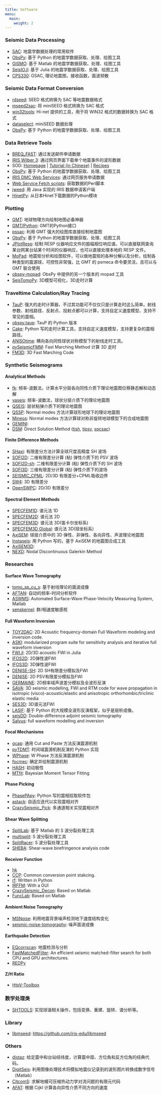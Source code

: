 ```yaml
---
title: Software
menu: 
  main:
    weight: 2
---
```


### Seismic Data Processing

- [SAC][]: 地震学数据处理的常用软件
- [ObsPy][]: 基于 Python 的地震学数据获取、处理、绘图工具
- [GISMO][]: 基于 Matlab 的地震学数据获取、处理、绘图工具
- [SeisIO.jl][]: 基于 Julia 的地震学数据获取、处理、绘图工具
- [CPS330][]: GSAC, 理论地震图，接收函数，面波频散

[SAC]: http://www.iris.edu/ds/nodes/dmc/forms/sac/
[CPS330]: http://www.eas.slu.edu/eqc/eqccps.html
[ObsPy]: https://github.com/obspy/obspy/wiki
[SeisIO.jl]: https://github.com/jpjones76/SeisIO.jl
[GISMO]: http://geoscience-community-codes.github.io/GISMO/

### Seismic Data Format Conversion

- [rdseed][]: SEED 格式转换为 SAC 等地震数据格式
- [mseed2sac][]: 将 miniSEED 格式转换为 SAC 格式
- [win32tools][]: Hi-net 提供的工具，用于将 WIN32 格式的数据转换为 SAC 格式
- [dataselect][]:  miniSEED 数据处理
- [ObsPy][]: 基于 Python 的地震学数据获取、处理、绘图工具

[rdseed]: http://www.iris.edu/ds/nodes/dmc/forms/rdseed/
[win32tools]: http://www.hinet.bosai.go.jp/REGS/manual/dlDialogue.php?r=win32tools
[mseed2sac]: https://github.com/iris-edu/mseed2sac
[dataselect]: https://github.com/iris-edu/dataselect

### Data Retrieve Tools

- [BREQ_FAST][]: 通过发送邮件申请数据
- [IRIS Wilber 3][]: 通过网页界面下载单个地震事件的波形数据
- SOD: [Homepage](http://www.seis.sc.edu/sod) | [Tutorial (in Chinese)](https://blog.seisman.info/sod-notes/) | [Recipes](https://github.com/seisman/SODrecipes)
- [ObsPy][]: 基于 Python 的地震学数据获取、处理、绘图工具
- [IRIS DMC Web Services][]: 通过网页服务申请数据
- [Web Service Fetch scripts][]: 获取数据的Perl脚本
- [jweed][]: 用 Java 实现的 IRIS 数据申请客户端
- [HinetPy][]: 从日本Hinet下载数据的Python模块

[jweed]: http://ds.iris.edu/ds/nodes/dmc/software/downloads/jweed/
[IRIS Wilber 3]: http://www.iris.edu/wilber3/find_event
[BREQ_FAST]: http://ds.iris.edu/ds/nodes/dmc/manuals/breq_fast/
[IRIS DMC Web Services]: http://service.iris.edu/
[Web Service Fetch scripts]: https://seiscode.iris.washington.edu/projects/ws-fetch-scripts
[HinetPy]: https://seisman.github.io/HinetPy/

### Plotting

- [GMT][]: 地球物理方向绘制地图必备神器
- [GMT/Python][]: GMT的Python接口
- [pssac][]: 利用 GMT 强大的绘图库直接绘制地震图
- [ObsPy][]: 基于 Python 的地震学数据获取、处理、绘图工具
- [JPlotResp][]: 绘制 RESP 仪器响应文件的振幅相位响应谱。可以直接联网查询某台网某台站某个时间的仪器响应，也可以直接处理本地的 RESP 文件。
- [MoPad][]: 地震矩分析和绘图软件，可以做地震矩的各种分解以及分析，绘制各种类型的震源球，可控性非常强，比 GMT 的 psmeca 命令要灵活，且可以与 GMT 联合使用
- [obspy-mopad][]: ObsPy 中提供的另一个版本的 mopad 工具
- [SeisTomoPy][]: 3D模型可视化，3D走时计算

[GMT]: http://gmt.soest.hawaii.edu/
[GMT/Python]: http://www.gmtpython.xyz/
[pssac]: http://www.eas.slu.edu/People/LZhu/home.html
[JPlotResp]: http://www.isti2.com/JPlotResp/
[MoPad]: http://www.larskrieger.de/mopad/
[obspy-mopad]: https://docs.obspy.org/packages/autogen/obspy.imaging.scripts.mopad.html
[SeisTomoPy]: https://github.com/stephaniedurand/SeisTomoPy

### Traveltime Calculation/Ray Tracing

- [TauP][]: 强大的走时计算器，不过其功能可不仅仅只是计算走时这么简单。射线参数、射线路径、反射点、投射点都可以计算，支持自定义速度模型、支持不常见的震相。
- [obspy.taup][]: TauP 的 Python 版本
- [Cake][]: Python 写的走时计算工具，支持自定义速度模型，支持更复杂的震相路径。
- [ANISOtime][]: 横向各向同性球状对称模型下的射线走时工具。
- [pySeismicFMM][]: Fast Marching Method 计算 3D 走时
- [FM3D][]: 3D Fast Marching Code

[TauP]: http://www.seis.sc.edu/taup/
[Cake]: http://pyrocko.org/
[ANISOtime]: http://www-solid.eps.s.u-tokyo.ac.jp/~dsm/anisotime.html
[pySeismicFMM]: https://github.com/gozwei/pySeismicFMM
[FM3D]: http://rses.anu.edu.au/seismology/soft/fmmcode/
[obspy.taup]: http://docs.obspy.org/packages/obspy.taup.html

### Synthetic Seismograms

#### Analytical Methods

- [fk][]: 频率-波数法，计算水平分层各向同性介质下理论地震图位移静态解和动态解
- [yaseis][]: 频率-波数法，球状分层介质下的理论地震图
- [QSEIS][]: 层状粘弹介质下的理论地震图
- [QSSP][]: Normal modes 方法计算球形地球下的理论地震图
- [Mineos][]: Normal modes 方法计算球对称非旋转地球模型下的合成地震图
- [GEMINI][]:
- [DSM][]: Direct Solution Method ([tish][], [tipsv][], [spcsac][])

#### Finite Difference Methods

- [SHaxi][]: 有限差分方法计算全球尺度高精度 SH 波场
- [SOFI2D][]: 二维有限差分计算 (粘) 弹性介质下的 PSV 波场
- [SOFI2D-sh][]: 二维有限差分计算 (粘) 弹性介质下的 SH 波场
- [SOFI3D][]: 三维有限差分计算 (粘) 弹性介质下的波场
- [SEISMIC_CPML][]: 2D/3D 有限差分+CPML吸收边界
- [SW4][]: 3D 有限差分
- [OpenSWPC][]: 2D/3D 有限差分

#### Spectral Element Methods

- [SPECFEM1D][]: 谱元法 1D
- [SPECFEM2D][]: 谱元法 2D
- [SPECFEM3D][]: 谱元法 3D(笛卡尔坐标系)
- [SPECFEM3D Global][]: 谱元法 3D(球坐标系)
- [AxiSEM][]: 球层介质中的 3D 弹性、非弹性、各向异性、声波理论地震图
- [Instaseis][]: 用 Python 写的，基于 AxiSEM 的地震图合成工具
- [AxiSEM3D][]:
- [NEXD][]: Nodal Discontinuous Galerkin Method

[fk]: http://www.eas.slu.edu/People/LZhu/home.html
[QSEIS]: http://www.gfz-potsdam.de/en/section/physics-of-earthquakes-and-volcanoes/data-products-services/downloads-software/
[SHaxi]: http://svn.geophysik.uni-muenchen.de/trac/shaxi
[QSSP]: http://www.gfz-potsdam.de/en/section/physics-of-earthquakes-and-volcanoes/data-products-services/downloads-software/
[Mineos]: https://github.com/geodynamics/mineos
[yaseis]: https://seiscode.iris.washington.edu/projects/yaseis
[AxiSEM]: https://github.com/geodynamics/axisem
[Instaseis]: http://instaseis.net/
[GEMINI]: http://www.quest-itn.org/library/software/gemini-greens-function-of-the-earth-by-minor-integration
[DSM]: http://www-solid.eps.s.u-tokyo.ac.jp/~dsm/software/software.htm
[tipsv]: http://www-solid.eps.s.u-tokyo.ac.jp/~dsm/software/software/tipsv-1.8.0.tar.gz
[tish]: http://www-solid.eps.s.u-tokyo.ac.jp/~dsm/software/software/tish-1.9.0.tar.gz
[spcsac]: http://www-solid.eps.s.u-tokyo.ac.jp/~dsm/software/software/spcsac-v1.0.0.tar.gz
[SOFI2D]: https://git.scc.kit.edu/GPIAG-Software/SOFI2D/
[SOFI2D-sh]: https://git.scc.kit.edu/GPIAG-Software/SOFI2D_sh
[SOFI3D]: https://git.scc.kit.edu/GPIAG-Software/SOFI3D
[SEISMIC_CPML]: https://github.com/geodynamics/seismic_cpml
[SPECFEM1D]: https://github.com/geodynamics/specfem1d
[SPECFEM2D]: https://github.com/geodynamics/specfem2d
[SPECFEM3D]: https://github.com/geodynamics/specfem3d
[SPECFEM3D Global]: https://github.com/geodynamics/specfem3d_globe
[SW4]: https://github.com/geodynamics/sw4
[OpenSWPC]: https://github.com/takuto-maeda/OpenSWPC
[AxiSEM3D]: https://github.com/kuangdai/AxiSEM3D
[NEXD]: http://www.gmg.ruhr-uni-bochum.de/geophysik/seismology/nexd.html

### Researches

#### Surface Wave Tomography

- [tomo_sp_cu_s](http://ciei.colorado.edu/Products/): 基于射线理论的面波成像
- [AFTAN][]: 自动的频率-时间分析软件
- [ASWMS][]: Automated Surface-Wave Phase-Velocity Measuring System, Matlab
- [senskernel][]: 群/相速度敏感核

[ASWMS]: https://ds.iris.edu/ds/products/aswms/
[AFTAN]: http://ciei.colorado.edu/Products/
[senskernel]: http://ciei.colorado.edu/Products/

#### Full Waveform Inversion

- [TOY2DAC][]: 2D Acoustic frequency-domain Full Waveform modeling and inversion code.
- [ASKI][]: modularized program suite for sensitivity analysis and iterative full waveform inversion
- [FWI.jl][]: 2D/3D acoustic FWI in Julia
- [IFOS2D][]: 2D弹性波FWI
- [IFOS3D][]: 3D弹性波FWI
- [DENISE-SH][]: 2D SH有限差分模拟及FWI
- [DENISE][]: 2D PSV有限差分模拟及FWI
- [GERMAINE][]: 2D频率域声波差分模拟及全波形反演
- [SAVA][]: 3D seismic modelling, FWI and RTM code for wave propagation in isotropic (visco)-acoustic/elastic and anisotropic orthorhombic/triclinic elastic media
- [SES3D][]: 3D谱元法FWI
- [LASIF][]: 基于 Python 的大规模全波形反演框架，似乎是层析成像。
- [seisDD][]: Double-difference adjoint seismic tomography
- [Salvus][]: full waveform modelling and inversion


[TOY2DAC]: https://seiscope2.osug.fr/TOY2DAC,82
[ASKI]: http://www.gmg.ruhr-uni-bochum.de/geophysik/seismology/aski.html
[FWI.jl]: https://github.com/JuliaInv/FWI.jl
[IFOS2D]: https://git.scc.kit.edu/GPIAG-Software/IFOS2D
[IFOS3D]: https://git.scc.kit.edu/GPIAG-Software/IFOS3D
[DENISE-SH]: https://github.com/daniel-koehn/DENISE-SH
[DENISE]: https://github.com/daniel-koehn/DENISE-Black-Edition
[SES3D]: http://www.cos.ethz.ch/software/production/ses3d.html
[LASIF]: http://www.lasif.net/
[seisDD]: https://github.com/yanhuay/seisDD
[Salvus]: https://salvus.io/
[GERMAINE]: https://github.com/daniel-koehn/GERMAINE
[SAVA]: https://github.com/daniel-koehn/SAVA

#### Focal Mechanisms

- [gcap][]: 通用 Cut and Paste 方法反演震源机制
- [pyTDMT][]: 时间域震源机制反演的 Python 实现
- [WPhase][]: W Phase 方法反演震源机制
- [focmec][]: 确定并绘制震源机制
- [HASH][]: 初动极性
- [MTfit](https://github.com/djpugh/MTfit): Bayesian Moment Tensor Fitting

[gcap]: http://www.eas.slu.edu/People/LZhu/home.html
[pyTDMT]: https://github.com/fabriziobernardi/pydmt
[WPhase]: http://eost.u-strasbg.fr/wphase/
[focmec]: https://seiscode.iris.washington.edu/projects/focmec
[HASH]: https://earthquake.usgs.gov/research/software/#HASH

#### Phase Picking

- [PhasePApy][]: Python 写的震相拾取软件包
- [astack][]: 自适应迭代以实现震相对齐
- [CrazySeismic_Pick][]: 多通道相关实现震相对齐

[PhasePApy]: https://github.com/austinholland/PhasePApy
[astack]: http://rses.anu.edu.au/seismology/soft/astack/index.html
[CrazySeismic_Pick]: http://web.gps.caltech.edu/~yucq/software.html

#### Shear Wave Splitting

- [SplitLab][]: 基于 Matlab 的 S 波分裂处理工具
- [multisplit][]: S 波分裂处理工具
- [SplitRacer][]: S 波分裂处理工具
- [SHEBA][]: Shear-wave birefringence analysis code

[SplitLab]: http://splitting.gm.univ-montp2.fr/
[multisplit]: https://github.com/ftilmann/multisplit
[SplitRacer]: http://www.geophysik.uni-frankfurt.de/64002762/Software
[SHEBA]: https://github.com/jwookey/sheba

#### Receiver Function

- [hk][] 
- [CCP][]: Common conversion point stakcing.
- [rf][]: Written in Python
- [IRFFM][]: With a GUI
- [CrazySeismic_Decon][]: Based on Matlab
- [FuncLab][]: Based on Matlab

[hk]: http://www.eas.slu.edu/People/LZhu/home.html
[CCP]: http://www.eas.slu.edu/People/LZhu/home.html
[rf]: https://github.com/trichter/rf
[IRFFM]: http://rses.anu.edu.au/~hrvoje/IRFFMv1.1.html
[CrazySeismic_Decon]: http://web.gps.caltech.edu/~yucq/software.html
[FuncLab]: https://robporritt.wordpress.com/software/

#### Ambient Noise Tomography

- [MSNoise][]: 利用地震背景噪声检测地下速度结构变化
- [seismic-noise-tomography][]: 噪声面波成像

[MSNoise]: http://www.msnoise.org/
[seismic-noise-tomography]: https://github.com/bgoutorbe/seismic-noise-tomography

#### Earthquake Detection

- [EQcorrscan][]: 地震检测与分析
- [FastMatchedFilter][]: An efficient seismic matched-filter search for both CPU and GPU architectures.
- [REDPy](https://github.com/ahotovec/REDPy)

[EQcorrscan]: https://github.com/eqcorrscan/EQcorrscan
[FastMatchedFilter]: https://github.com/beridel/fast_matched_filter

#### Z/H Ratio

- [HtoV-Toolbox](https://github.com/krischer/HtoV-Toolbox)

### 数学处理类

- [SHTOOLS][]: 实现球谐相关操作，包括变换、重建、旋转、谱分析等。

[SHTOOLS]: https://github.com/SHTOOLS/SHTOOLS

### Library

- [libmseed][]: https://github.com/iris-edu/libmseed

[libmseed]: https://seiscode.iris.washington.edu/projects/libmseed

### Others

- [distaz][]: 给定震中和台站经纬度，计算震中距、方位角和反方位角的经典代码。
- [DigitSeis][]: 利用图像处理技术将模拟地震仪记录到的波形图片转换成数字信号（Matlab）
- [CitcomS][]: 求解地幔可压缩热动力学对流问题的有限元代码
- [AFAT][]: 根据 Cijkl 计算各向异性介质不同方向的速度

[distaz]: http://www.seis.sc.edu/software/distaz/
[DigitSeis]: http://www.seismology.harvard.edu/research/DigitSeis.html
[CitcomS]: https://github.com/geodynamics/citcoms
[AFAT]: http://cpc.cs.qub.ac.uk/summaries/AFAT_v1_0.html
